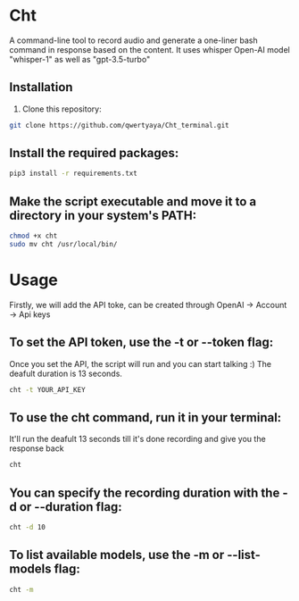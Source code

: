 # Cht

A command-line tool to record audio and generate a one-liner bash command in response based on the content.
It uses whisper Open-AI model "whisper-1" as well as "gpt-3.5-turbo"

## Installation

1. Clone this repository:

```bash
git clone https://github.com/qwertyaya/Cht_terminal.git
```

## Install the required packages:
``` bash
pip3 install -r requirements.txt
```

## Make the script executable and move it to a directory in your system's PATH:
``` bash
chmod +x cht
sudo mv cht /usr/local/bin/
```

# Usage

Firstly, we will add the API toke, can be created through OpenAI -> Account -> Api keys

## To set the API token, use the -t or --token flag:
Once you set the API, the script will run and you can start talking :)
The deafult duration is 13 seconds.

```bash
cht -t YOUR_API_KEY
```

## To use the cht command, run it in your terminal:
It'll run the deafult 13 seconds till it's done recording and give you the response back

```bash
cht
```

## You can specify the recording duration with the -d or --duration flag:
```bash
cht -d 10
```

## To list available models, use the -m or --list-models flag:

```bash
cht -m
```
